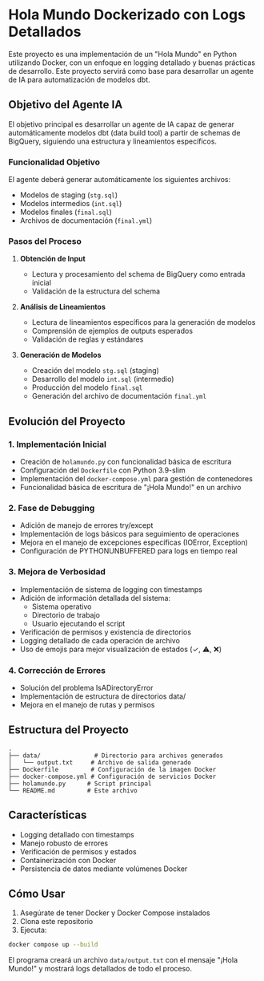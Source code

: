 # Hola Mundo Dockerizado con Logs Detallados

Este proyecto es una implementación de un "Hola Mundo" en Python utilizando Docker, con un enfoque en logging detallado y buenas prácticas de desarrollo. Este proyecto servirá como base para desarrollar un agente de IA para automatización de modelos dbt.

## Objetivo del Agente IA

El objetivo principal es desarrollar un agente de IA capaz de generar automáticamente modelos dbt (data build tool) a partir de schemas de BigQuery, siguiendo una estructura y lineamientos específicos.

### Funcionalidad Objetivo
El agente deberá generar automáticamente los siguientes archivos:
- Modelos de staging (`stg.sql`)
- Modelos intermedios (`int.sql`)
- Modelos finales (`final.sql`)
- Archivos de documentación (`final.yml`)

### Pasos del Proceso
1. **Obtención de Input**
   - Lectura y procesamiento del schema de BigQuery como entrada inicial
   - Validación de la estructura del schema

2. **Análisis de Lineamientos**
   - Lectura de lineamientos específicos para la generación de modelos
   - Comprensión de ejemplos de outputs esperados
   - Validación de reglas y estándares

3. **Generación de Modelos**
   - Creación del modelo `stg.sql` (staging)
   - Desarrollo del modelo `int.sql` (intermedio)
   - Producción del modelo `final.sql`
   - Generación del archivo de documentación `final.yml`

## Evolución del Proyecto

### 1. Implementación Inicial
- Creación de `holamundo.py` con funcionalidad básica de escritura
- Configuración del `Dockerfile` con Python 3.9-slim
- Implementación del `docker-compose.yml` para gestión de contenedores
- Funcionalidad básica de escritura de "¡Hola Mundo!" en un archivo

### 2. Fase de Debugging
- Adición de manejo de errores try/except
- Implementación de logs básicos para seguimiento de operaciones
- Mejora en el manejo de excepciones específicas (IOError, Exception)
- Configuración de PYTHONUNBUFFERED para logs en tiempo real

### 3. Mejora de Verbosidad
- Implementación de sistema de logging con timestamps
- Adición de información detallada del sistema:
  - Sistema operativo
  - Directorio de trabajo
  - Usuario ejecutando el script
- Verificación de permisos y existencia de directorios
- Logging detallado de cada operación de archivo
- Uso de emojis para mejor visualización de estados (✓, ⚠, ❌)

### 4. Corrección de Errores
- Solución del problema IsADirectoryError
- Implementación de estructura de directorios data/
- Mejora en el manejo de rutas y permisos

## Estructura del Proyecto
```
.
├── data/               # Directorio para archivos generados
│   └── output.txt     # Archivo de salida generado
├── Dockerfile         # Configuración de la imagen Docker
├── docker-compose.yml # Configuración de servicios Docker
├── holamundo.py      # Script principal
└── README.md         # Este archivo
```

## Características
- Logging detallado con timestamps
- Manejo robusto de errores
- Verificación de permisos y estados
- Containerización con Docker
- Persistencia de datos mediante volúmenes Docker

## Cómo Usar
1. Asegúrate de tener Docker y Docker Compose instalados
2. Clona este repositorio
3. Ejecuta:
```bash
docker compose up --build
```

El programa creará un archivo `data/output.txt` con el mensaje "¡Hola Mundo!" y mostrará logs detallados de todo el proceso.